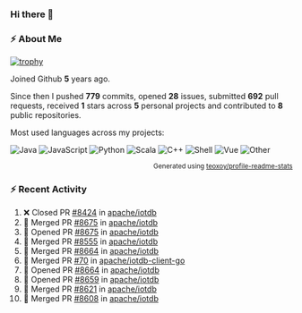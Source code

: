 ### Hi there 👋

### :zap: About Me

[![trophy](https://github-profile-trophy.vercel.app/?username=HTHou&theme=onedark)](https://github.com/ryo-ma/github-profile-trophy)
   
Joined Github **5** years ago.

Since then I pushed **779** commits, opened **28** issues, submitted **692** pull requests, received **1** stars across **5** personal projects and contributed to **8** public repositories.

Most used languages across my projects:

![Java](https://img.shields.io/static/v1?style=flat-square&label=%E2%A0%80&color=555&labelColor=%23b07219&message=Java%EF%B8%B194.4%25)
![JavaScript](https://img.shields.io/static/v1?style=flat-square&label=%E2%A0%80&color=555&labelColor=%23f1e05a&message=JavaScript%EF%B8%B11.4%25)
![Python](https://img.shields.io/static/v1?style=flat-square&label=%E2%A0%80&color=555&labelColor=%233572A5&message=Python%EF%B8%B10.7%25)
![Scala](https://img.shields.io/static/v1?style=flat-square&label=%E2%A0%80&color=555&labelColor=%23c22d40&message=Scala%EF%B8%B10.6%25)
![C++](https://img.shields.io/static/v1?style=flat-square&label=%E2%A0%80&color=555&labelColor=%23f34b7d&message=C%2B%2B%EF%B8%B10.6%25)
![Shell](https://img.shields.io/static/v1?style=flat-square&label=%E2%A0%80&color=555&labelColor=%2389e051&message=Shell%EF%B8%B10.4%25)
![Vue](https://img.shields.io/static/v1?style=flat-square&label=%E2%A0%80&color=555&labelColor=%2341b883&message=Vue%EF%B8%B10.3%25)
![Other](https://img.shields.io/static/v1?style=flat-square&label=%E2%A0%80&color=555&labelColor=%23ededed&message=Other%EF%B8%B11.2%25)

<p align="right"><sub>Generated using <a href="https://github.com/marketplace/actions/profile-readme-stats">teoxoy/profile-readme-stats</a></sub></p>


<!--![](https://github.com/HTHou/HTHou/blob/output/github-contribution-grid-snake.svg)-->

<!--![Haonan Hou's github stats](https://github-readme-stats.vercel.app/api?username=HTHou&count_private=true&show_icons=true&theme=onedark)-->

<!--![Haonan Hou's wakatime stats](https://github-readme-stats.vercel.app/api/wakatime?username=HTHou&layout=compact&theme=onedark)-->

<!--![Top Langs](https://github-readme-stats.vercel.app/api/top-langs/?username=HTHou&theme=onedark&layout=compact)-->

### :zap: Recent Activity
<!--START_SECTION:activity-->
1. ❌ Closed PR [#8424](https://github.com/apache/iotdb/pull/8424) in [apache/iotdb](https://github.com/apache/iotdb)
2. 🎉 Merged PR [#8675](https://github.com/apache/iotdb/pull/8675) in [apache/iotdb](https://github.com/apache/iotdb)
3. 💪 Opened PR [#8675](https://github.com/apache/iotdb/pull/8675) in [apache/iotdb](https://github.com/apache/iotdb)
4. 🎉 Merged PR [#8555](https://github.com/apache/iotdb/pull/8555) in [apache/iotdb](https://github.com/apache/iotdb)
5. 🎉 Merged PR [#8664](https://github.com/apache/iotdb/pull/8664) in [apache/iotdb](https://github.com/apache/iotdb)
6. 🎉 Merged PR [#70](https://github.com/apache/iotdb-client-go/pull/70) in [apache/iotdb-client-go](https://github.com/apache/iotdb-client-go)
7. 💪 Opened PR [#8664](https://github.com/apache/iotdb/pull/8664) in [apache/iotdb](https://github.com/apache/iotdb)
8. 💪 Opened PR [#8659](https://github.com/apache/iotdb/pull/8659) in [apache/iotdb](https://github.com/apache/iotdb)
9. 🎉 Merged PR [#8621](https://github.com/apache/iotdb/pull/8621) in [apache/iotdb](https://github.com/apache/iotdb)
10. 🎉 Merged PR [#8608](https://github.com/apache/iotdb/pull/8608) in [apache/iotdb](https://github.com/apache/iotdb)
<!--END_SECTION:activity-->

<!--
**HTHou/HTHou** is a ✨ _special_ ✨ repository because its `README.md` (this file) appears on your GitHub profile.

Here are some ideas to get you started:

- 🔭 I’m currently working on ...
- 🌱 I’m currently learning ...
- 👯 I’m looking to collaborate on ...
- 🤔 I’m looking for help with ...
- 💬 Ask me about ...
- 📫 How to reach me: ...
- 😄 Pronouns: ...
- ⚡ Fun fact: ...
-->
